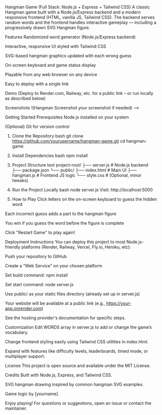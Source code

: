 Hangman Game (Full Stack: Node.js + Express + Tailwind CSS)
A classic Hangman game built with a Node.js/Express backend and a modern responsive frontend (HTML, vanilla JS, Tailwind CSS). The backend serves random words and the frontend handles interactive gameplay — including a progressively drawn SVG Hangman figure.

Features
Randomized word generator (Node.js/Express backend)

Interactive, responsive UI styled with Tailwind CSS

SVG-based hangman graphics updated with each wrong guess

On-screen keyboard and game status display

Playable from any web browser on any device

Easy to deploy with a single link

Demo
(Deploy to Render.com, Railway, etc. for a public link – or run locally as described below)

Screenshots
![Hangman Screenshot your screenshot if needed) -->

Getting Started
Prerequisites
Node.js installed on your system

(Optional) Git for version control

1. Clone the Repository
bash
git clone https://github.com/yourusername/hangman-game.git
cd hangman-game
2. Install Dependencies
bash
npm install
3. Project Structure
text
project-root/
  ├── server.js           # Node.js backend
  ├── package.json
  └── public/
       ├── index.html    # Main UI
       ├── hangman.js    # Frontend JS logic
       └── style.css     # (Optional, minor tweaks)
4. Run the Project Locally
bash
node server.js
Visit: http://localhost:5000

5. How to Play
Click letters on the on-screen keyboard to guess the hidden word

Each incorrect guess adds a part to the hangman figure

You win if you guess the word before the figure is complete

Click "Restart Game" to play again!

Deployment Instructions
You can deploy this project to most Node.js-friendly platforms (Render, Railway, Vercel, Fly.io, Heroku, etc):

Push your repository to GitHub

Create a “Web Service” on your chosen platform

Set build command: npm install

Set start command: node server.js

Use public/ as your static files directory (already set up in server.js)

Your website will be available at a public link (e.g., https://your-app.onrender.com)

See the hosting provider's documentation for specific steps.

Customization
Edit WORDS array in server.js to add or change the game’s vocabulary.

Change frontend styling easily using Tailwind CSS utilities in index.html.

Expand with features like difficulty levels, leaderboards, timed mode, or multiplayer support.

License
This project is open source and available under the MIT License.

Credits
Built with Node.js, Express, and Tailwind CSS.

SVG hangman drawing inspired by common hangman SVG examples.

Game logic by [yourname].

Enjoy playing! For questions or suggestions, open an issue or contact the maintainer.
